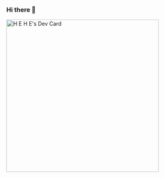 ### Hi there 👋
<a href="https://app.daily.dev/hducdudon"><img src="https://api.daily.dev/devcards/04c65933b28647958b2c00cc18c1ed47.png?r=pyz" width="400" alt="H E H E's Dev Card"/></a>
<!--
**heheducne/heheducne** is a ✨ _special_ ✨ repository because its `README.md` (this file) appears on your GitHub profile.

Here are some ideas to get you started:

- 🔭 I’m currently working on ...
- 🌱 I’m currently learning ...
- 👯 I’m looking to collaborate on ...
- 🤔 I’m looking for help with ...
- 💬 Ask me about ...
- 📫 How to reach me: ...
- 😄 Pronouns: ...
- ⚡ Fun fact: ...
-->
